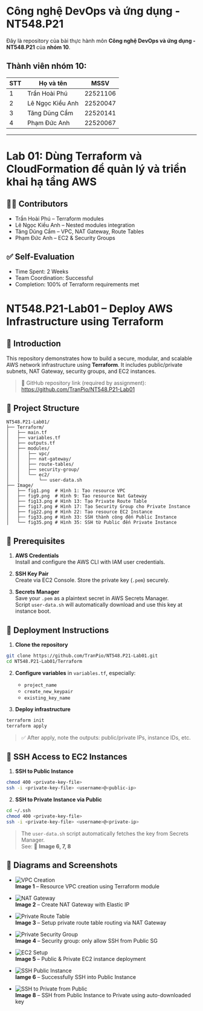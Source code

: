 # Công nghệ DevOps và ứng dụng - NT548.P21

Đây là repository của bài thực hành môn **Công nghệ DevOps và ứng dụng - NT548.P21** của **nhóm 10**.

## Thành viên nhóm 10:

| STT | Họ và tên           | MSSV     |
|-----|---------------------|----------|
| 1   | Trần Hoài Phú       | 22521106 |
| 2   | Lê Ngọc Kiều Anh    | 22520047 |
| 3   | Tăng Dũng Cẩm       | 22520141 |
| 4   | Phạm Đức Anh        | 22520067 |

---

# Lab 01: Dùng Terraform và CloudFormation để quản lý và triển khai hạ tầng AWS
## 🧑‍💻 Contributors

- Trần Hoài Phú – Terraform modules
- Lê Ngọc Kiều Anh – Nested modules integration
- Tăng Dũng Cẩm – VPC, NAT Gateway, Route Tables
- Phạm Đức Anh – EC2 & Security Groups

## ✅ Self-Evaluation

- Time Spent: 2 Weeks  
- Team Coordination: Successful  
- Completion: 100% of Terraform requirements met  

# NT548.P21-Lab01 – Deploy AWS Infrastructure using Terraform

## 📌 Introduction

This repository demonstrates how to build a secure, modular, and scalable AWS network infrastructure using **Terraform**. It includes public/private subnets, NAT Gateway, security groups, and EC2 instances.

> 📁 GitHub repository link (required by assignment):  
> https://github.com/TranPio/NT548.P21-Lab01

## 📂 Project Structure

```
NT548.P21-Lab01/
├── Terraform/
│   ├── main.tf
│   ├── variables.tf
│   ├── outputs.tf
│   ├── modules/
│   │   ├── vpc/
│   │   ├── nat-gateway/
│   │   ├── route-tables/
│   │   ├── security-group/
│   │   └── ec2/
│   │       └── user-data.sh
├── Image/
│   ├── fig1.png  # Hình 1: Tạo resource VPC
│   ├── fig9.png  # Hình 9: Tạo resource Nat Gateway
│   ├── fig13.png # Hình 13: Tạo Private Route Table
│   ├── fig17.png # Hình 17: Tạo Security Group cho Private Instance
│   ├── fig22.png # Hình 22: Tạo resource EC2 Instance
│   ├── fig33.png # Hình 33: SSH thành công đến Public Instance
│   └── fig35.png # Hình 35: SSH từ Public đến Private Instance
```

## 🧰 Prerequisites

1. **AWS Credentials**  
   Install and configure the AWS CLI with IAM user credentials.

2. **SSH Key Pair**  
   Create via EC2 Console. Store the private key (`.pem`) securely.

3. **Secrets Manager**  
   Save your `.pem` as a plaintext secret in AWS Secrets Manager.  
   Script `user-data.sh` will automatically download and use this key at instance boot.

## 🚀 Deployment Instructions

1. **Clone the repository**

```bash
git clone https://github.com/TranPio/NT548.P21-Lab01.git
cd NT548.P21-Lab01/Terraform
```

2. **Configure variables** in `variables.tf`, especially:
   - `project_name`
   - `create_new_keypair`
   - `existing_key_name`

3. **Deploy infrastructure**

```bash
terraform init
terraform apply
```

> ✅ After apply, note the outputs: public/private IPs, instance IDs, etc.

## 🔐 SSH Access to EC2 Instances

1. **SSH to Public Instance**

```bash
chmod 400 <private-key-file>
ssh -i <private-key-file> <username>@<public-ip>
```

2. **SSH to Private Instance via Public**

```bash
cd ~/.ssh
chmod 400 <private-key-file>
ssh -i <private-key-file> <username>@<private-ip>
```

> The `user-data.sh` script automatically fetches the key from Secrets Manager.  
> See: 📸 **Image 6, 7, 8**

## 📸 Diagrams and Screenshots

- ![VPC Creation](Image/fig1.png)  
  **Image 1** – Resource VPC creation using Terraform module

- ![NAT Gateway](Image/fig9.png)  
  **Image 2** – Create NAT Gateway with Elastic IP

- ![Private Route Table](Image/fig13.png)  
  **Image 3** – Setup private route table routing via NAT Gateway

- ![Private Security Group](Image/fig17.png)  
  **Image 4** – Security group: only allow SSH from Public SG

- ![EC2 Setup](Image/fig22.png)  
  **Image 5** – Public & Private EC2 instance deployment

- ![SSH Public Instance](Image/fig33.png)  
  **Iamge 6** – Successfully SSH into Public Instance

- ![SSH to Private from Public](Image/fig35.png)  
  **Image 8** – SSH from Public Instance to Private using auto-downloaded key
